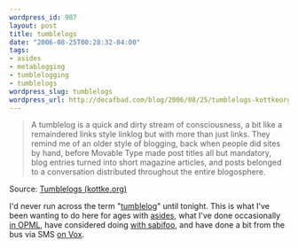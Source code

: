 ```yaml
--- 
wordpress_id: 987
layout: post
title: tumblelogs
date: "2006-08-25T00:28:32-04:00"
tags: 
- asides
- metablogging
- tumblelogging
- tumblelogs
wordpress_slug: tumblelogs
wordpress_url: http://decafbad.com/blog/2006/08/25/tumblelogs-kottkeorg
---
```

<blockquote cite="http://www.kottke.org/05/10/tumblelogs">A tumblelog is a quick and dirty stream of consciousness, a bit like a remaindered links style linklog but with more than just links. They remind me of an older style of blogging, back when people did sites by hand, before Movable Type made post titles all but mandatory, blog entries turned into short magazine articles, and posts belonged to a conversation distributed throughout the entire blogosphere.</blockquote><div class="quotesource">Source: <a href="http://www.kottke.org/05/10/tumblelogs">Tumblelogs (kottke.org)</a></div>

I'd never run across the term "[tumblelog](http://www.tumblelog.co.uk/)" until tonight.  This is what I've been wanting to do here for ages with [asides](http://decafbad.com/blog/category/asides), what I've done occasionally [in OPML](http://blogs.opml.org/decafbad/), have considered doing [with sabifoo](http://web.sabifoo.com/get/by/l.m.orchard), and have done a bit from the bus via SMS [on Vox](http://decafbad.vox.com/).
